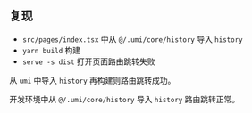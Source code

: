 ## 复现

- `src/pages/index.tsx` 中从 `@/.umi/core/history` 导入 `history`
- `yarn build` 构建
- `serve -s dist` 打开页面路由跳转失败

从 `umi` 中导入 `history` 再构建则路由跳转成功。

开发环境中从 `@/.umi/core/history` 导入 `history` 路由跳转正常。

